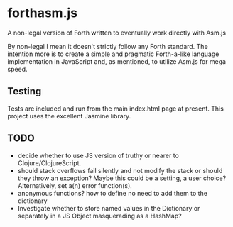 # forthasm.js

A non-legal version of Forth written to eventually work directly with Asm.js

By non-legal I mean it doesn't strictly follow any Forth standard. The intention more is to create a simple and pragmatic Forth-a-like language implementation in JavaScript and, as mentioned, to utilize Asm.js for mega speed.

## Testing

Tests are included and run from the main index.html page at present. This project uses the excellent Jasmine library.

## TODO

* decide whether to use JS version of truthy or nearer to Clojure/ClojureScript.
* should stack overflows fail silently and not modify the stack or should they throw an exception?
  Maybe this could be a setting, a user choice?
  Alternatively, set a(n) error function(s).
* anonymous functions?
  how to define
  no need to add them to the dictionary
* Investigate whether to store named values in the Dictionary or separately in a JS Object masquerading as a HashMap?


